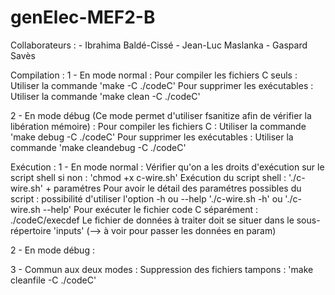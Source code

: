 # genElec-MEF2-B

Collaborateurs :
    - Ibrahima Baldé-Cissé
    - Jean-Luc Maslanka
    - Gaspard Savès

Compilation :
1 - En mode normal :
    Pour compiler les fichiers C seuls : Utiliser la commande 'make -C ./codeC'
    Pour supprimer les exécutables : Utiliser la commande 'make clean -C ./codeC'

2 - En mode débug (Ce mode permet d'utiliser fsanitize afin de vérifier la libération mémoire) :
    Pour compiler les fichiers C : Utiliser la commande 'make debug -C ./codeC'
    Pour supprimer les exécutables : Utiliser la commande 'make cleandebug -C ./codeC'


Exécution :
1 - En mode normal :
    Vérifier qu'on a les droits d'exécution sur le script shell si non : 'chmod +x c-wire.sh'
    Exécution du script shell : './c-wire.sh' + paramétres
    Pour avoir le détail des paramétres possibles du script : possibilité d'utiliser l'option -h ou --help './c-wire.sh -h' ou './c-wire.sh --help'
    Pour exécuter le fichier code C séparément : ./codeC/execdef
    Le fichier de données à traiter doit se situer dans le sous-répertoire 'inputs' (--> à voir pour passer les données en param)
    
2 - En mode débug :

3 - Commun aux deux modes :
    Suppression des fichiers tampons : 'make cleanfile -C ./codeC'